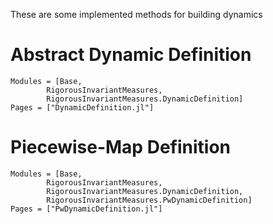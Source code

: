 These are some implemented methods for building dynamics

# Abstract Dynamic Definition

```@autodocs
Modules = [Base, 
        RigorousInvariantMeasures, 
        RigorousInvariantMeasures.DynamicDefinition]
Pages = ["DynamicDefinition.jl"]
```

# Piecewise-Map Definition

```@autodocs
Modules = [Base, 
        RigorousInvariantMeasures, 
        RigorousInvariantMeasures.DynamicDefinition,
        RigorousInvariantMeasures.PwDynamicDefinition]
Pages = ["PwDynamicDefinition.jl"]
```
